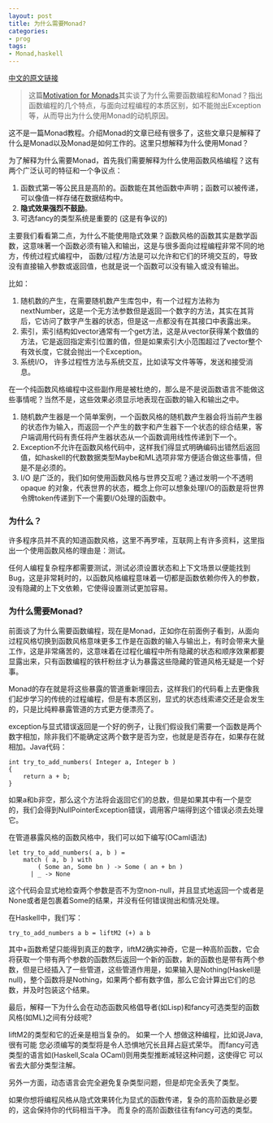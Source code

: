 ```yaml
---
layout: post
title: 为什么需要Monad?
categories:
- prog
tags:
- Monad,haskell
---
```


[中文的原文链接](http://www.jdon.com/46884)

> 这篇[Motivation for Monads](http://cs.coloradocollege.edu/~bylvisaker/MonadMotivation/)其实谈了为什么需要函数编程和Monad？指出函数编程的几个特点，与面向过程编程的本质区别，如不能抛出Exception等，从而导出为什么使用Monad的动机原因。

这不是一篇Monad教程。介绍Monad的文章已经有很多了，这些文章只是解释了什么是Monad以及Monad是如何工作的。这里只想解释为什么使用Monad？

为了解释为什么需要Monad，首先我们需要解释为什么使用函数风格编程？这有两个广泛认可的特征和一个争议点：

1. 函数式第一等公民且是高阶的。函数能在其他函数中声明；函数可以被传递，可以像值一样存储在数据结构中。
2. __隐式效果强烈不鼓励__。
3. 可选fancy的类型系统是重要的 (这是有争议的)

主要我们看看第二点，为什么不能使用隐式效果？函数风格的函数其实是数学函数，这意味著一个函数必须有输入和输出，这是与很多面向过程编程非常不同的地方，传统过程式编程中， 函数/过程/方法是可以允许和它们的环境交互的，导致没有直接输入参数或返回值，也就是说一个函数可以没有输入或没有输出。

比如：

1. 随机数的产生，在需要随机数产生库包中，有一个过程方法称为nextNumber，这是一个无方法参数但是返回一个数字的方法，其实在其背后，它访问了数字产生器的状态，但是这一点都没有在其接口中表露出来。
2. 索引，索引结构如vector通常有一个get方法，这是从vector获得某个数值的方法，它是返回指定索引位置的值，但是如果索引大小范围超过了vector整个有效长度，它就会抛出一个Exception。
3. 系统I/O， 许多过程性方法与系统交互，比如读写文件等等，发送和接受消息。

在一个纯函数风格编程中这些副作用是被杜绝的，那么是不是说函数语言不能做这些事情呢？当然不是，这些效果必须显示地表现在函数的输入和输出之中。

1. 随机数产生器是一个简单案例，一个函数风格的随机数产生器会将当前产生器的状态作为输入，而返回一个产生的数字和产生器下一个状态的综合结果，客户端调用代码有责任将产生器状态从一个函数调用线性传递到下一个。
2. Exception不允许在函数风格代码中，这样我们得显式明确编码出错然后返回值，如haskell的代数数据类型Maybe和ML选项非常方便适合做这些事情，但是不是必须的。
3. I/O 是广泛的，我们如何使用函数风格与世界交互呢？通过发明一个不透明opaque 的对象，代表世界的状态，概念上你可以想象处理I/O的函数是将世界令牌token传递到下一个需要I/O处理的函数中。

### 为什么？

许多程序员并不真的知道函数风格，这里不再罗嗦，互联网上有许多资料，这里指出一个使用函数风格的理由是：测试。

任何人编程复杂程序都需要测试，测试必须设置状态和上下文场景以便能找到Bug，这是非常耗时的，以函数风格编程意味着一切都是函数依赖你传入的参数，没有隐藏的上下文依赖，它使得设置测试更加容易。

### 为什么需要Monad?

前面谈了为什么需要函数编程，现在是Monad，正如你在前面例子看到，从面向过程风格切换到函数风格意味更多工作是在函数的输入与输出上，有时会带来大量工作，这是非常痛苦的，这意味着在过程化编程中所有隐藏的状态和顺序效果都要显露出来，只有函数编程的铁杆粉丝才认为暴露这些隐藏的管道风格无疑是一个好事。

Monad的存在就是将这些暴露的管道重新埋回去，这样我们的代码看上去更像我们起步学习的传统的过程编程，但是有本质区别，显式的状态线索递交还是会发生的，只是比纯粹暴露管道的方式更方便漂亮了。

exception与显式错误返回是一个好的例子，让我们假设我们需要一个函数是两个数字相加，除非我们不能确定这两个数字是否为空，也就是是否存在，如果存在就相加。Java代码：

```
int try_to_add_numbers( Integer a, Integer b )
{
    return a + b;
}
```

如果a和b非空，那么这个方法将会返回它们的总数，但是如果其中有一个是空的，我们会得到NullPointerException错误，调用客户端得到这个错误必须去处理它。

在管道暴露风格的函数风格中，我们可以如下编写(OCaml语法)

```
let try_to_add_numbers( a, b ) =
    match ( a, b ) with
        ( Some an, Some bn ) -> Some ( an + bn )
      | _ -> None
```

这个代码会显式地检查两个参数是否不为空non-null，并且显式地返回一个或者是None或者是包裹着Some的结果，并没有任何错误抛出和情况处理。

在Haskell中，我们写：

```
try_to_add_numbers a b = liftM2 (+) a b
```

其中+函数希望只能得到真正的数字，liftM2确实神奇，它是一种高阶函数，它会将获取一个带有两个参数的函数然后返回一个新的函数，新的函数也是带有两个参数，但是已经插入了一些管道，这些管道作用是，如果输入是Nothing(Haskell是null)，整个函数将是Nothing，如果两个都有数字值，那么它会计算出它们的总数，并及时包装这个结果。

最后，解释一下为什么会在动态函数风格倡导者(如Lisp)和fancy可选类型的函数风格(如ML)之间有分歧呢?

liftM2的类型和它的近亲是相当复杂的。 如果一个人 想做这种编程，比如说Java,很有可能 您必须编写的类型将是令人恐惧地冗长且拜占庭式荣华。 而fancy可选类型的语言如(Haskell,Scala OCaml)则用类型推断减轻这种问题，这使得它 可以省去大部分类型注解。

另外一方面，动态语言会完全避免复杂类型问题，但是却完全丢失了类型。

如果你想将编程风格从隐式效果转化为显式的函数传递，复杂的高阶函数是必要的，这会保持你的代码相当干净。 而复杂的高阶函数往往有fancy可选的类型。


